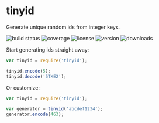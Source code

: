 # tinyid

Generate unique random ids from integer keys.

![build status](http://img.shields.io/travis/izaakschroeder/tinyid/master.svg?style=flat)
![coverage](http://img.shields.io/coveralls/izaakschroeder/tinyid/master.svg?style=flat)
![license](http://img.shields.io/npm/l/tinyid.svg?style=flat)
![version](http://img.shields.io/npm/v/tinyid.svg?style=flat)
![downloads](http://img.shields.io/npm/dm/tinyid.svg?style=flat)

Start generating ids straight away:

```javascript
var tinyid = require('tinyid');

tinyid.encode(5);
tinyid.decode('5TXE2');
```

Or customize:

```javascript
var tinyid = require('tinyid');

var generator = tinyid('abcdef1234');
generator.encode(463);
```

[sql]: https://gist.github.com/robcowie/1539835
[codes]: http://alchemise.net/wordpress/?p=40
